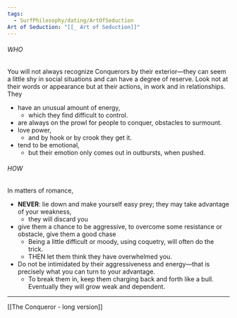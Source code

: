```yaml
---
tags:
  - SurfPhilosophy/dating/ArtOfSeduction
Art of Seduction: "[[_ Art of Seduction]]"
---
```

###### WHO
You will not always recognize Conquerors by their exterior—they can seem a little shy in social situations and can have a degree of reserve. Look not at their words or appearance but at their actions, in work and in relationships. 
They
- have an unusual amount of energy, 
	- which they find difficult to control. 
- are always on the prowl for people to conquer, obstacles to surmount.
- love power, 
	- and by hook or by crook they get it.
- tend to be emotional, 
	- but their emotion only comes out in outbursts, when pushed. 


###### HOW
In matters of romance, 
- **NEVER**: lie down and make yourself easy prey; they may take advantage of your weakness, 
	- they will discard you
- give them a chance to be aggressive, to overcome some resistance or obstacle, give them a good chase
	- Being a little difficult or moody, using coquetry, will often do the trick.
	- THEN let them think they have overwhelmed you. 
- Do not be intimidated by their aggressiveness and energy—that is precisely what you can turn to your advantage.
	- To break them in, keep them charging back and forth like a bull. Eventually they will grow weak and dependent.

----
[[The Conqueror - long version]]